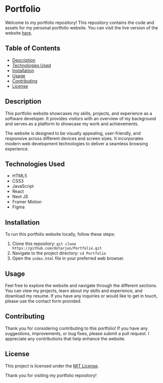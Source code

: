 # Portfolio

Welcome to my portfolio repository! This repository contains the code and assets for my personal portfolio website. You can visit the live version of the website [here](https://dotarjun.github.io/Portfolio).

## Table of Contents

- [Description](#description)
- [Technologies Used](#technologies-used)
- [Installation](#installation)
- [Usage](#usage)
- [Contributing](#contributing)
- [License](#license)

## Description

This portfolio website showcases my skills, projects, and experience as a software developer. It provides visitors with an overview of my background and serves as a platform to showcase my work and achievements.

The website is designed to be visually appealing, user-friendly, and responsive across different devices and screen sizes. It incorporates modern web development technologies to deliver a seamless browsing experience.

## Technologies Used

- HTML5
- CSS3
- JavaScript
- React
- Next JS
- Framer Motion
- Figma

## Installation

To run this portfolio website locally, follow these steps:

1. Clone this repository: `git clone https://github.com/dotarjun/Portfolio.git`
2. Navigate to the project directory: `cd Portfolio`
3. Open the `index.html` file in your preferred web browser.

## Usage

Feel free to explore the website and navigate through the different sections. You can view my projects, learn about my skills and experience, and download my resume. If you have any inquiries or would like to get in touch, please use the contact form provided.

## Contributing

Thank you for considering contributing to this portfolio! If you have any suggestions, improvements, or bug fixes, please submit a pull request. I appreciate any contributions that help enhance the website.

## License

This project is licensed under the [MIT License](LICENSE).

Thank you for visiting my portfolio repository!
